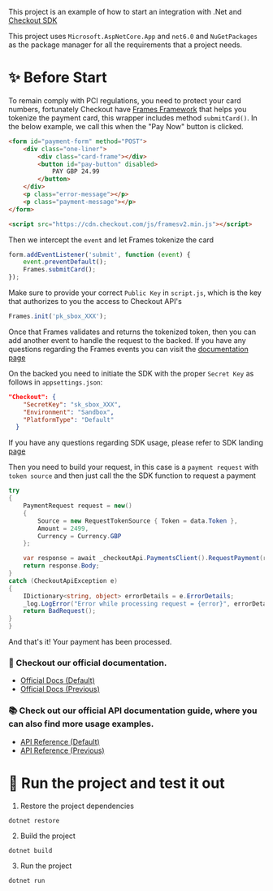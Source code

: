 This project is an example of how to start an integration with .Net and [Checkout SDK](https://github.com/checkout/checkout-sdk-net)

This project uses `Microsoft.AspNetCore.App` and `net6.0` and `NuGetPackages` as the package manager for all the requirements that a project needs.

# :sparkles: Before Start

To remain comply with PCI regulations, you need to protect your card numbers, fortunately Checkout have [Frames Framework](https://www.checkout.com/docs/integrate/frames#Who_is_Frames_for?)
that helps you tokenize the payment card, this wrapper includes method `submitCard()`. In the below example, we call this when the "Pay Now" button is clicked.

````html
<form id="payment-form" method="POST">
    <div class="one-liner">
        <div class="card-frame"></div>
        <button id="pay-button" disabled>
            PAY GBP 24.99
        </button>
    </div>
    <p class="error-message"></p>
    <p class="payment-message"></p>
</form>

<script src="https://cdn.checkout.com/js/framesv2.min.js"></script>
````

Then we intercept the `event` and let Frames tokenize the card

````javascript
form.addEventListener('submit', function (event) {
    event.preventDefault();
    Frames.submitCard();
});
````

Make sure to provide your correct `Public Key` in `script.js`, which is the key that authorizes to you the access to Checkout API's

````javascript
Frames.init('pk_sbox_XXX');
````

Once that Frames validates and returns the tokenized token, then you can add another event to handle the request to the backed. If you have any questions regarding the Frames events you can visit the [documentation page](https://www.checkout.com/docs/integrate/frames/frames-reference)

On the backed you need to initiate the SDK with the proper `Secret Key` as follows in `appsettings.json`:

```json
"Checkout": {
    "SecretKey": "sk_sbox_XXX",
    "Environment": "Sandbox",
    "PlatformType": "Default"
  }
```

If you have any questions regarding SDK usage, please refer to SDK landing [page](https://github.com/checkout/checkout-sdk-net)

Then you need to build your request, in this case is a `payment request` with `token source` and then
just call the the SDK function to request a payment

```cs
try
{
    PaymentRequest request = new()
    {
        Source = new RequestTokenSource { Token = data.Token },
        Amount = 2499,
        Currency = Currency.GBP
    };

    var response = await _checkoutApi.PaymentsClient().RequestPayment(request);
    return response.Body;
}
catch (CheckoutApiException e)
{
    IDictionary<string, object> errorDetails = e.ErrorDetails;
    _log.LogError("Error while processing request = {error}", errorDetails["error_codes"]);
    return BadRequest();
}
}
```

And that's it! Your payment has been processed.

### :book: Checkout our official documentation.

* [Official Docs (Default)](https://docs.checkout.com/)
* [Official Docs (Previous)](https://docs.checkout.com/previous)

### :books: Check out our official API documentation guide, where you can also find more usage examples.

* [API Reference (Default)](https://api-reference.checkout.com/)
* [API Reference (Previous)](https://api-reference.checkout.com/previous)

# :rocket: Run the project and test it out
1. Restore the project dependencies
```shell
dotnet restore
```
2. Build the project
```shell
dotnet build
```
3. Run the project
```shell
dotnet run
```
